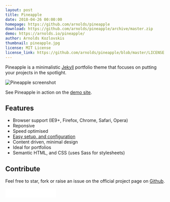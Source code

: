 ```yaml
---
layout: post
title: Pineapple
date: 2018-04-26 00:00:00
homepage: https://github.com/arnolds/pineapple
download: https://github.com/arnolds/pineapple/archive/master.zip
demo: https://arnolds.io/pineapple/
author: Arnolds Kozlovskis
thumbnail: pineapple.jpg
license: MIT License
license_link: https://github.com/arnolds/pineapple/blob/master/LICENSE.md
---
```


Pineapple is a minimalistic [Jekyll](https://jekyllrb.com) portfolio theme that focuses on putting your projects in the spotlight.

![Pineapple screenshot](https://user-images.githubusercontent.com/9528895/38713105-6dda8a74-3ec7-11e8-8062-8aa6cf24c795.jpg)

See Pineapple in action on the [demo site](https://arnolds.io/pineapple/).

## Features

- Browser support (IE9+, Firefox, Chrome, Safari, Opera)
- Reponsive
- Speed optimised
- [Easy setup, and configuration](https://github.com/arnolds/pineapple/blob/master/README.md)
- Content driven, minimal design
- Ideal for portfolios
- Semantic HTML, and CSS (uses Sass for stylesheets)

## Contribute

Feel free to star, fork or raise an issue on the official project page on [Github](https://github.com/arnolds/pineapple/).

<iframe src="//ghbtns.com/github-btn.html?user=arnolds&repo=pineapple&type=star&count=true&size=large" frameborder="0" scrolling="0" width="160px" height="30px"></iframe>